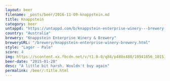 ```yaml
---
layout: beer
filename: _posts/beer/2016-11-09-knappstein.md
title: Knappstein
category: beer
untappd: "https://untappd.com/b/knappstein-enterprise-winery---brewery-knappstein-reserve-lager/12681"
country: "Australia"
brewery: "Knappstein Enterprise Winery & Brewery"
breweryURL: "/brewery/knappstein-enterprise-winery-brewery.html"
style: "Lager - Pale"
score: 4
img: https://scontent.xx.fbcdn.net/v/t1.0-0/q84/p480x480/10941856_10153053851368745_8703876646395783250_n.jpg?oh=c3f079213f4512154abb13bdccaca5d8&oe=5A25A706
beer-date: "2015-01-28"
desc: "A little bit harsh. Wouldn't buy again"
permalink: /beer/:title.html
---
```

